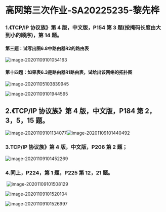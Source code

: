 # 高网第三次作业-SA20225235-黎先桦

### 1.《TCP/IP 协议族》第 4 版，中文版，P154 第 3 题(按掩码长度由大到小的顺序)，第 14 题。

#### 第三题：试写出图6.8中路由器R2的路由表

![image-20201109101054163](C:\Users\黎先桦\AppData\Roaming\Typora\typora-user-images\image-20201109101054163.png)



#### 第十四题：如果表6.3是路由器R1路由表，试给出该网络的拓扑图

![image-20201105103839945](C:\Users\黎先桦\AppData\Roaming\Typora\typora-user-images\image-20201105103839945.png)

![image-20201109101944595](C:\Users\黎先桦\AppData\Roaming\Typora\typora-user-images\image-20201109101944595.png)





## 2.《TCP/IP 协议族》第 4 版，中文版，P184 第 2，3，5，15 题。 

![image-20201109101134077](C:\Users\黎先桦\AppData\Roaming\Typora\typora-user-images\image-20201109101134077.png)![image-20201109101440492](C:\Users\黎先桦\AppData\Roaming\Typora\typora-user-images\image-20201109101440492.png)



### 3.TCP/IP 协议族》第 4 版，中文版，P206 第 2 题； 

![image-20201109101452269](C:\Users\黎先桦\AppData\Roaming\Typora\typora-user-images\image-20201109101452269.png)



### 4.同上，P224，第 1 题，P225 第 12，21 题。

​    ![image-20201109101508129](C:\Users\黎先桦\AppData\Roaming\Typora\typora-user-images\image-20201109101508129.png)

![image-20201109101520104](C:\Users\黎先桦\AppData\Roaming\Typora\typora-user-images\image-20201109101520104.png)

![image-20201109101526997](C:\Users\黎先桦\AppData\Roaming\Typora\typora-user-images\image-20201109101526997.png)